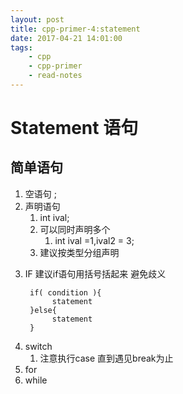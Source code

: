 ```yaml
---
layout: post
title: cpp-primer-4:statement
date: 2017-04-21 14:01:00
tags:
    - cpp
    - cpp-primer
    - read-notes
---
```



#  Statement 语句
## 简单语句
1. 空语句 ;
2. 声明语句
    1. int ival;
    2. 可以同时声明多个
        1. int ival =1,ival2 = 3;
    1. 建议按类型分组声明

<!--more-->
3. IF
    建议if语句用括号括起来 避免歧义
    ```
     if( condition ){
          statement
     }else{ 
          statement
     }
    ```
4. switch
    1. 注意执行case 直到遇见break为止
5. for
6. while

